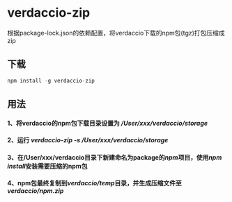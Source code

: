 # verdaccio-zip
根据package-lock.json的依赖配置，将verdaccio下载的npm包(tgz)打包压缩成zip

## 下载
```js
npm install -g verdaccio-zip
```

## 用法
#### 1、将verdaccio的npm包下载目录设置为 */User/xxx/verdaccio/storage*
#### 2、运行 *verdaccio-zip -s /User/xxx/verdaccio/storage*
#### 3、在/User/xxx/verdaccio目录下新建命名为package的*npm*项目，使用*npm install*安装需要压缩的npm包
#### 4、npm包最终复制到*verdaccio/temp*目录，并生成压缩文件至*verdaccio/npm.zip*